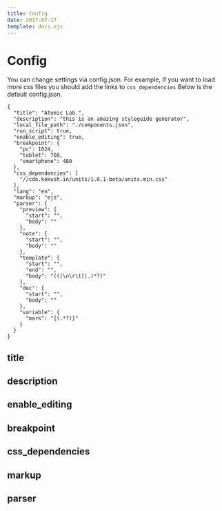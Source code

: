 ```yaml
---
title: Config
date: 2017-07-17
template: docs.ejs
---
```


<h1 class="uc-section-title">Config</h1>

You can change settings via config.json. For example, If you want to load more css files you should add the links to `css_dependencies`
Below is the default config.json.

<div class="uc-code-unit"><pre>
<code class="json">{
  "title": "Atomic Lab.",
  "description": "this is an amazing styleguide generator",
  "local_file_path": "./components.json",
  "run_script": true,
  "enable_editing": true,
  "breakpoint": {
    "pc": 1024,
    "tablet": 768,
    "smartphone": 480
  },
  "css_dependencies": [
    "//cdn.kokush.in/units/1.0.1-beta/units.min.css"
  ],
  "lang": "en",
  "markup": "ejs",
  "parser": {
    "preview": {
      "start": "<!--@preview",
      "end": "-->",
      "body": "<!--@preview(([\n\r\t]|.)*?)-->"
    },
    "note": {
      "start": "<!--@note",
      "end": "-->",
      "body": "<!--@note(([\n\r\t]|.)*?)-->"
    },
    "template": {
      "start": "<!--@template(.*?)-->",
      "end": "<!--@\/template(.*?)-->",
      "body": "<!--@template(.*?)-->(([\n\r\t]|.)*?)<!--@\/template(.*?)-->"
    },
    "doc": {
      "start": "<!--@doc",
      "end": "-->",
      "body": "<!--@doc(([\n\r\t]|.)*?)-->"
    },
    "variable": {
      "mark": "{(.*?)}"
    }
  }
}</code></pre></div>

## title

## description

## enable_editing

## breakpoint

## css_dependencies

## markup

## parser